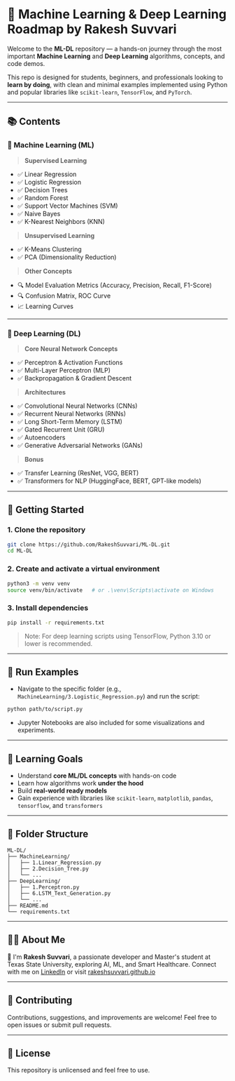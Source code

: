 # 🧠 Machine Learning & Deep Learning Roadmap by Rakesh Suvvari

Welcome to the **ML-DL** repository — a hands-on journey through the most important **Machine Learning** and **Deep Learning** algorithms, concepts, and code demos.

This repo is designed for students, beginners, and professionals looking to **learn by doing**, with clean and minimal examples implemented using Python and popular libraries like `scikit-learn`, `TensorFlow`, and `PyTorch`.

---

## 📚 Contents

### 🔹 Machine Learning (ML)

> **Supervised Learning**

* ✅ Linear Regression
* ✅ Logistic Regression
* ✅ Decision Trees
* ✅ Random Forest
* ✅ Support Vector Machines (SVM)
* ✅ Naive Bayes
* ✅ K-Nearest Neighbors (KNN)

> **Unsupervised Learning**

* ✅ K-Means Clustering
* ✅ PCA (Dimensionality Reduction)

> **Other Concepts**

* 🔍 Model Evaluation Metrics (Accuracy, Precision, Recall, F1-Score)
* 🔍 Confusion Matrix, ROC Curve
* 📈 Learning Curves

---

### 🔹 Deep Learning (DL)

> **Core Neural Network Concepts**

* ✅ Perceptron & Activation Functions
* ✅ Multi-Layer Perceptron (MLP)
* ✅ Backpropagation & Gradient Descent

> **Architectures**

* ✅ Convolutional Neural Networks (CNNs)
* ✅ Recurrent Neural Networks (RNNs)
* ✅ Long Short-Term Memory (LSTM)
* ✅ Gated Recurrent Unit (GRU)
* ✅ Autoencoders
* ✅ Generative Adversarial Networks (GANs)

> **Bonus**

* ✅ Transfer Learning (ResNet, VGG, BERT)
* ✅ Transformers for NLP (HuggingFace, BERT, GPT-like models)

---

## 🚀 Getting Started

### 1. Clone the repository

```bash
git clone https://github.com/RakeshSuvvari/ML-DL.git
cd ML-DL
```

### 2. Create and activate a virtual environment

```bash
python3 -m venv venv
source venv/bin/activate   # or .\venv\Scripts\activate on Windows
```

### 3. Install dependencies

```bash
pip install -r requirements.txt
```

> Note: For deep learning scripts using TensorFlow, Python 3.10 or lower is recommended.

---

## 🧪 Run Examples

* Navigate to the specific folder (e.g., `MachineLearning/3.Logistic_Regression.py`) and run the script:

```bash
python path/to/script.py
```

* Jupyter Notebooks are also included for some visualizations and experiments.

---

## 🌟 Learning Goals

* Understand **core ML/DL concepts** with hands-on code
* Learn how algorithms work **under the hood**
* Build **real-world ready models**
* Gain experience with libraries like `scikit-learn`, `matplotlib`, `pandas`, `tensorflow`, and `transformers`

---

## 📁 Folder Structure

```
ML-DL/
├── MachineLearning/
│   ├── 1.Linear_Regression.py
│   ├── 2.Decision_Tree.py
│   └── ...
├── DeepLearning/
│   ├── 1.Perceptron.py
│   ├── 6.LSTM_Text_Generation.py
│   └── ...
├── README.md
└── requirements.txt
```

---

## 🧓‍♂️ About Me

👋 I'm **Rakesh Suvvari**, a passionate developer and Master's student at Texas State University, exploring AI, ML, and Smart Healthcare.
Connect with me on [LinkedIn](https://www.linkedin.com/in/rakeshsuvvari/) or visit [rakeshsuvvari.github.io](https://rakeshsuvvari.github.io)

---

## 🌟 Contributing

Contributions, suggestions, and improvements are welcome!
Feel free to open issues or submit pull requests.

---

## 📄 License

This repository is unlicensed and feel free to use.
